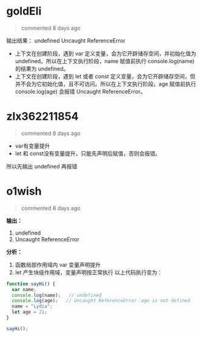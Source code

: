 
# goldEli 
 > commented 8 days ago 

输出结果：
undefined
Uncaught ReferenceError

* 上下文在创建阶段，遇到 var 定义变量，会为它开辟储存空间，并初始化值为 undefined。所以在上下文执行阶段，name 赋值前执行 console.log(name) 的结果为 undefined。
* 上下文在创建阶段，遇到 let 或者 const 定义变量，会为它开辟储存空间，但并不会为它初始化值，且不可访问。所以在上下文执行阶段，age 赋值前执行 console.log(age) 会报错 Uncaught ReferenceError。
# zlx362211854 
 > commented 8 days ago 

* var有变量提升
* let 和 const没有变量提升，只能先声明后赋值，否则会报错。

所以先输出 undefined 再报错

# o1wish 
 > commented 8 days ago 

**输出：**
1. undefined
2. Uncaught ReferenceError

**分析：**
1. 函数局部作用域内 var 变量声明提升
2. let 产生块级作用域，变量声明按正常执行
以上代码执行变为：

```javascript
function sayHi() {
  var name;
  console.log(name);   // undefined
  console.log(age);   // Uncaught ReferenceError：age is not defined 
  name = "Lydia";
  let age = 21;
}

sayHi();

```